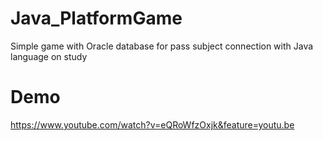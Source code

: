 # Java_PlatformGame

Simple game with Oracle database for pass subject connection with Java language on study


# Demo
https://www.youtube.com/watch?v=eQRoWfzOxjk&feature=youtu.be
